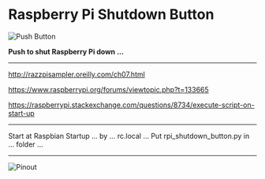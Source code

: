 # Raspberry Pi Shutdown Button

![Push Button](https://static.thenounproject.com/png/509859-200.png)

**Push to shut Raspberry Pi down ...**

---

http://razzpisampler.oreilly.com/ch07.html

https://www.raspberrypi.org/forums/viewtopic.php?t=133665

https://raspberrypi.stackexchange.com/questions/8734/execute-script-on-start-up

---

Start at Raspbian Startup ... by ... rc.local ...
Put rpi_shutdown_button.py in ... folder ...

---

![Pinout](http://razzpisampler.oreilly.com/images/rpck_1101.png)

